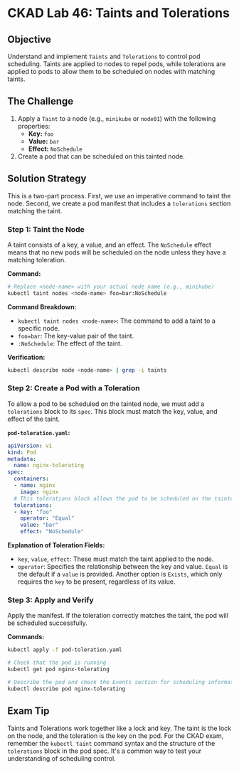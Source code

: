 # CKAD Lab 46: Taints and Tolerations

## Objective
Understand and implement `Taints` and `Tolerations` to control pod scheduling. Taints are applied to nodes to repel pods, while tolerations are applied to pods to allow them to be scheduled on nodes with matching taints.

## The Challenge
1.  Apply a `Taint` to a node (e.g., `minikube` or `node01`) with the following properties:
    -   **Key:** `foo`
    -   **Value:** `bar`
    -   **Effect:** `NoSchedule`
2.  Create a pod that can be scheduled on this tainted node.

## Solution Strategy
This is a two-part process. First, we use an imperative command to taint the node. Second, we create a pod manifest that includes a `tolerations` section matching the taint.

### Step 1: Taint the Node
A taint consists of a key, a value, and an effect. The `NoSchedule` effect means that no new pods will be scheduled on the node unless they have a matching toleration.

**Command:**
```bash
# Replace <node-name> with your actual node name (e.g., minikube)
kubectl taint nodes <node-name> foo=bar:NoSchedule
```

**Command Breakdown:**
-   `kubectl taint nodes <node-name>`: The command to add a taint to a specific node.
-   `foo=bar`: The key-value pair of the taint.
-   `:NoSchedule`: The effect of the taint.

**Verification:**
```bash
kubectl describe node <node-name> | grep -i taints
```

### Step 2: Create a Pod with a Toleration
To allow a pod to be scheduled on the tainted node, we must add a `tolerations` block to its `spec`. This block must match the key, value, and effect of the taint.

**`pod-toleration.yaml`:**
```yaml
apiVersion: v1
kind: Pod
metadata:
  name: nginx-tolerating
spec:
  containers:
  - name: nginx
    image: nginx
  # This tolerations block allows the pod to be scheduled on the tainted node
  tolerations:
  - key: "foo"
    operator: "Equal"
    value: "bar"
    effect: "NoSchedule"
```

**Explanation of Toleration Fields:**
-   `key`, `value`, `effect`: These must match the taint applied to the node.
-   `operator`: Specifies the relationship between the key and value. `Equal` is the default if a `value` is provided. Another option is `Exists`, which only requires the `key` to be present, regardless of its value.

### Step 3: Apply and Verify
Apply the manifest. If the toleration correctly matches the taint, the pod will be scheduled successfully.

**Commands:**
```bash
kubectl apply -f pod-toleration.yaml

# Check that the pod is running
kubectl get pod nginx-tolerating

# Describe the pod and check the Events section for scheduling information
kubectl describe pod nginx-tolerating
```

## Exam Tip
Taints and Tolerations work together like a lock and key. The taint is the lock on the node, and the toleration is the key on the pod. For the CKAD exam, remember the `kubectl taint` command syntax and the structure of the `tolerations` block in the pod spec. It's a common way to test your understanding of scheduling control.
